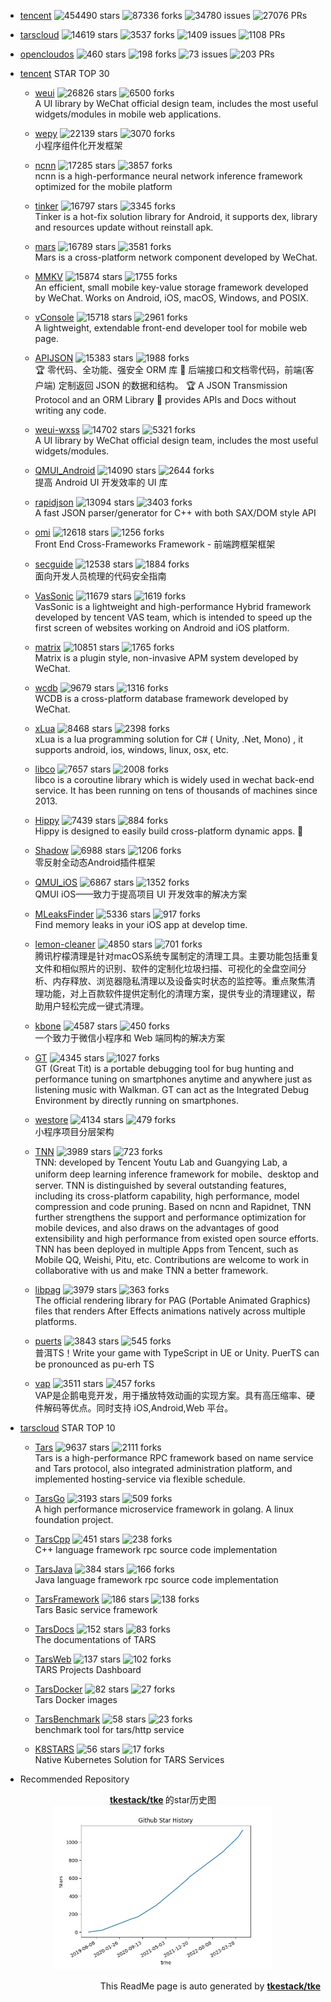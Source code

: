 
+ [tencent](https://github.com/tencent)
![454490 stars](https://img.shields.io/badge/Stars-454490-green)
![87336 forks](https://img.shields.io/badge/Forks-87336-green)
![34780 issues](https://img.shields.io/badge/Issues-34780-green)
![27076 PRs](https://img.shields.io/badge/PRs-27076-green)

+ [tarscloud](https://github.com/tarscloud)
![14619 stars](https://img.shields.io/badge/Stars-14619-green)
![3537 forks](https://img.shields.io/badge/Forks-3537-green)
![1409 issues](https://img.shields.io/badge/Issues-1409-green)
![1108 PRs](https://img.shields.io/badge/PRs-1108-green)

+ [opencloudos](https://github.com/opencloudos)
![460 stars](https://img.shields.io/badge/Stars-460-green)
![198 forks](https://img.shields.io/badge/Forks-198-green)
![73 issues](https://img.shields.io/badge/Issues-73-green)
![203 PRs](https://img.shields.io/badge/PRs-203-green)



+ [tencent](https://github.com/tencent) STAR TOP 30
    
    + [weui](https://github.com/tencent/weui) 
    ![26826 stars](https://img.shields.io/badge/Stars-26826-green)
    ![6500 forks](https://img.shields.io/badge/Forks-6500-green)  
    A UI library by WeChat official design team, includes the most useful widgets/modules in mobile web applications.
    
    + [wepy](https://github.com/tencent/wepy) 
    ![22139 stars](https://img.shields.io/badge/Stars-22139-green)
    ![3070 forks](https://img.shields.io/badge/Forks-3070-green)  
    小程序组件化开发框架
    
    + [ncnn](https://github.com/tencent/ncnn) 
    ![17285 stars](https://img.shields.io/badge/Stars-17285-green)
    ![3857 forks](https://img.shields.io/badge/Forks-3857-green)  
    ncnn is a high-performance neural network inference framework optimized for the mobile platform
    
    + [tinker](https://github.com/tencent/tinker) 
    ![16797 stars](https://img.shields.io/badge/Stars-16797-green)
    ![3345 forks](https://img.shields.io/badge/Forks-3345-green)  
    Tinker is a hot-fix solution library for Android, it supports dex, library and resources update without reinstall apk.
    
    + [mars](https://github.com/tencent/mars) 
    ![16789 stars](https://img.shields.io/badge/Stars-16789-green)
    ![3581 forks](https://img.shields.io/badge/Forks-3581-green)  
    Mars is a cross-platform network component  developed by WeChat.
    
    + [MMKV](https://github.com/tencent/MMKV) 
    ![15874 stars](https://img.shields.io/badge/Stars-15874-green)
    ![1755 forks](https://img.shields.io/badge/Forks-1755-green)  
    An efficient, small mobile key-value storage framework developed by WeChat. Works on Android, iOS, macOS, Windows, and POSIX.
    
    + [vConsole](https://github.com/tencent/vConsole) 
    ![15718 stars](https://img.shields.io/badge/Stars-15718-green)
    ![2961 forks](https://img.shields.io/badge/Forks-2961-green)  
    A lightweight, extendable front-end developer tool for mobile web page.
    
    + [APIJSON](https://github.com/tencent/APIJSON) 
    ![15383 stars](https://img.shields.io/badge/Stars-15383-green)
    ![1988 forks](https://img.shields.io/badge/Forks-1988-green)  
    🏆 零代码、全功能、强安全 ORM 库 🚀 后端接口和文档零代码，前端(客户端) 定制返回 JSON 的数据和结构。 🏆 A JSON Transmission Protocol and an ORM Library 🚀  provides APIs and Docs without writing any code.
    
    + [weui-wxss](https://github.com/tencent/weui-wxss) 
    ![14702 stars](https://img.shields.io/badge/Stars-14702-green)
    ![5321 forks](https://img.shields.io/badge/Forks-5321-green)  
    A UI library by WeChat official design team, includes the most useful widgets/modules.
    
    + [QMUI_Android](https://github.com/tencent/QMUI_Android) 
    ![14090 stars](https://img.shields.io/badge/Stars-14090-green)
    ![2644 forks](https://img.shields.io/badge/Forks-2644-green)  
    提高 Android UI 开发效率的 UI 库
    
    + [rapidjson](https://github.com/tencent/rapidjson) 
    ![13094 stars](https://img.shields.io/badge/Stars-13094-green)
    ![3403 forks](https://img.shields.io/badge/Forks-3403-green)  
    A fast JSON parser/generator for C++ with both SAX/DOM style API
    
    + [omi](https://github.com/tencent/omi) 
    ![12618 stars](https://img.shields.io/badge/Stars-12618-green)
    ![1256 forks](https://img.shields.io/badge/Forks-1256-green)  
     Front End Cross-Frameworks Framework - 前端跨框架框架
    
    + [secguide](https://github.com/tencent/secguide) 
    ![12538 stars](https://img.shields.io/badge/Stars-12538-green)
    ![1884 forks](https://img.shields.io/badge/Forks-1884-green)  
    面向开发人员梳理的代码安全指南
    
    + [VasSonic](https://github.com/tencent/VasSonic) 
    ![11679 stars](https://img.shields.io/badge/Stars-11679-green)
    ![1619 forks](https://img.shields.io/badge/Forks-1619-green)  
    VasSonic is a lightweight and high-performance Hybrid framework developed by tencent VAS team, which is intended to speed up the first screen of websites working on Android and iOS platform. 
    
    + [matrix](https://github.com/tencent/matrix) 
    ![10851 stars](https://img.shields.io/badge/Stars-10851-green)
    ![1765 forks](https://img.shields.io/badge/Forks-1765-green)  
    Matrix is a plugin style, non-invasive APM system developed by WeChat.
    
    + [wcdb](https://github.com/tencent/wcdb) 
    ![9679 stars](https://img.shields.io/badge/Stars-9679-green)
    ![1316 forks](https://img.shields.io/badge/Forks-1316-green)  
    WCDB is a cross-platform database framework developed by WeChat.
    
    + [xLua](https://github.com/tencent/xLua) 
    ![8468 stars](https://img.shields.io/badge/Stars-8468-green)
    ![2398 forks](https://img.shields.io/badge/Forks-2398-green)  
    xLua is a lua programming solution for  C# ( Unity, .Net, Mono) , it supports android, ios, windows, linux, osx, etc.
    
    + [libco](https://github.com/tencent/libco) 
    ![7657 stars](https://img.shields.io/badge/Stars-7657-green)
    ![2008 forks](https://img.shields.io/badge/Forks-2008-green)  
    libco is a coroutine library which is widely used in wechat  back-end service. It has been running on tens of thousands of machines since 2013.
    
    + [Hippy](https://github.com/tencent/Hippy) 
    ![7439 stars](https://img.shields.io/badge/Stars-7439-green)
    ![884 forks](https://img.shields.io/badge/Forks-884-green)  
    Hippy is designed to easily build cross-platform dynamic apps. 👏
    
    + [Shadow](https://github.com/tencent/Shadow) 
    ![6988 stars](https://img.shields.io/badge/Stars-6988-green)
    ![1206 forks](https://img.shields.io/badge/Forks-1206-green)  
    零反射全动态Android插件框架
    
    + [QMUI_iOS](https://github.com/tencent/QMUI_iOS) 
    ![6867 stars](https://img.shields.io/badge/Stars-6867-green)
    ![1352 forks](https://img.shields.io/badge/Forks-1352-green)  
    QMUI iOS——致力于提高项目 UI 开发效率的解决方案
    
    + [MLeaksFinder](https://github.com/tencent/MLeaksFinder) 
    ![5336 stars](https://img.shields.io/badge/Stars-5336-green)
    ![917 forks](https://img.shields.io/badge/Forks-917-green)  
    Find memory leaks in your iOS app at develop time.
    
    + [lemon-cleaner](https://github.com/tencent/lemon-cleaner) 
    ![4850 stars](https://img.shields.io/badge/Stars-4850-green)
    ![701 forks](https://img.shields.io/badge/Forks-701-green)  
    腾讯柠檬清理是针对macOS系统专属制定的清理工具。主要功能包括重复文件和相似照片的识别、软件的定制化垃圾扫描、可视化的全盘空间分析、内存释放、浏览器隐私清理以及设备实时状态的监控等。重点聚焦清理功能，对上百款软件提供定制化的清理方案，提供专业的清理建议，帮助用户轻松完成一键式清理。
    
    + [kbone](https://github.com/tencent/kbone) 
    ![4587 stars](https://img.shields.io/badge/Stars-4587-green)
    ![450 forks](https://img.shields.io/badge/Forks-450-green)  
    一个致力于微信小程序和 Web 端同构的解决方案
    
    + [GT](https://github.com/tencent/GT) 
    ![4345 stars](https://img.shields.io/badge/Stars-4345-green)
    ![1027 forks](https://img.shields.io/badge/Forks-1027-green)  
    GT (Great Tit) is a portable debugging tool for bug hunting and performance tuning on smartphones anytime and anywhere just as listening music with Walkman. GT can act as the Integrated Debug Environment by directly running on smartphones.
    
    + [westore](https://github.com/tencent/westore) 
    ![4134 stars](https://img.shields.io/badge/Stars-4134-green)
    ![479 forks](https://img.shields.io/badge/Forks-479-green)  
    小程序项目分层架构
    
    + [TNN](https://github.com/tencent/TNN) 
    ![3989 stars](https://img.shields.io/badge/Stars-3989-green)
    ![723 forks](https://img.shields.io/badge/Forks-723-green)  
    TNN: developed by Tencent Youtu Lab and Guangying Lab, a uniform deep learning inference framework for mobile、desktop and server. TNN is distinguished by several outstanding features, including its cross-platform capability, high performance, model compression and code pruning. Based on ncnn and Rapidnet, TNN further strengthens the support and performance optimization for mobile devices, and also draws on the advantages of good extensibility and high performance from existed open source efforts. TNN has been deployed in multiple Apps from Tencent, such as Mobile QQ, Weishi, Pitu, etc. Contributions are welcome to work in collaborative with us and make TNN a better framework. 
    
    + [libpag](https://github.com/tencent/libpag) 
    ![3979 stars](https://img.shields.io/badge/Stars-3979-green)
    ![363 forks](https://img.shields.io/badge/Forks-363-green)  
    The official rendering library for PAG (Portable Animated Graphics) files that renders After Effects animations natively across multiple platforms.
    
    + [puerts](https://github.com/tencent/puerts) 
    ![3843 stars](https://img.shields.io/badge/Stars-3843-green)
    ![545 forks](https://img.shields.io/badge/Forks-545-green)  
    普洱TS！Write your game with TypeScript in UE or Unity. PuerTS can be pronounced as pu-erh TS
    
    + [vap](https://github.com/tencent/vap) 
    ![3511 stars](https://img.shields.io/badge/Stars-3511-green)
    ![457 forks](https://img.shields.io/badge/Forks-457-green)  
    VAP是企鹅电竞开发，用于播放特效动画的实现方案。具有高压缩率、硬件解码等优点。同时支持 iOS,Android,Web 平台。
    

+ [tarscloud](https://github.com/tarscloud) STAR TOP 10
    
    + [Tars](https://github.com/tarscloud/Tars) 
    ![9637 stars](https://img.shields.io/badge/Stars-9637-green)
    ![2111 forks](https://img.shields.io/badge/Forks-2111-green)  
    Tars is a high-performance RPC framework based on name service and Tars protocol, also integrated administration platform, and implemented hosting-service via flexible schedule.
    
    + [TarsGo](https://github.com/tarscloud/TarsGo) 
    ![3193 stars](https://img.shields.io/badge/Stars-3193-green)
    ![509 forks](https://img.shields.io/badge/Forks-509-green)  
    A  high performance microservice  framework  in golang. A linux foundation project.
    
    + [TarsCpp](https://github.com/tarscloud/TarsCpp) 
    ![451 stars](https://img.shields.io/badge/Stars-451-green)
    ![238 forks](https://img.shields.io/badge/Forks-238-green)  
    C++ language framework rpc source code implementation
    
    + [TarsJava](https://github.com/tarscloud/TarsJava) 
    ![384 stars](https://img.shields.io/badge/Stars-384-green)
    ![166 forks](https://img.shields.io/badge/Forks-166-green)  
    Java language framework rpc source code implementation
    
    + [TarsFramework](https://github.com/tarscloud/TarsFramework) 
    ![186 stars](https://img.shields.io/badge/Stars-186-green)
    ![138 forks](https://img.shields.io/badge/Forks-138-green)  
    Tars Basic service framework
    
    + [TarsDocs](https://github.com/tarscloud/TarsDocs) 
    ![152 stars](https://img.shields.io/badge/Stars-152-green)
    ![83 forks](https://img.shields.io/badge/Forks-83-green)  
    The documentations of TARS
    
    + [TarsWeb](https://github.com/tarscloud/TarsWeb) 
    ![137 stars](https://img.shields.io/badge/Stars-137-green)
    ![102 forks](https://img.shields.io/badge/Forks-102-green)  
    TARS Projects Dashboard
    
    + [TarsDocker](https://github.com/tarscloud/TarsDocker) 
    ![82 stars](https://img.shields.io/badge/Stars-82-green)
    ![27 forks](https://img.shields.io/badge/Forks-27-green)  
    Tars Docker  images
    
    + [TarsBenchmark](https://github.com/tarscloud/TarsBenchmark) 
    ![58 stars](https://img.shields.io/badge/Stars-58-green)
    ![23 forks](https://img.shields.io/badge/Forks-23-green)  
    benchmark tool for tars/http service
    
    + [K8STARS](https://github.com/tarscloud/K8STARS) 
    ![56 stars](https://img.shields.io/badge/Stars-56-green)
    ![17 forks](https://img.shields.io/badge/Forks-17-green)  
    Native Kubernetes  Solution for TARS Services
    


+ Recommended Repository  
<p align="center">
      <strong>
        <a href="https://github.com/tkestack/tke" target="_blank">tkestack/tke</a>
      </strong>  的star历史图
  <br>
  <img src="https://raw.githubusercontent.com/ButterAndButterfly/GithubTools/master/data/stars_history.jpg" width="350px"></img>    
</p>

<p align="right">
      This ReadMe page is auto generated by 
      <strong>
        <a href="https://github.com/tkestack/tke" target="_blank">tkestack/tke</a><br>
      </strong>   
</p>